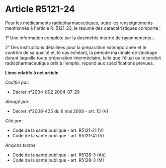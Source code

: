 # Article R5121-24

Pour les médicaments radiopharmaceutiques, outre les renseignements mentionnés à l'article R. 5121-23, le résumé des
caractéristiques comporte :

1° Une information complète sur la dosimétrie interne de rayonnements ;

2° Des instructions détaillées pour la préparation extemporanée et le contrôle de sa qualité et, le cas échéant, la période
maximale de stockage durant laquelle toute préparation intermédiaire, telle que l'éluat ou le produit radiopharmaceutique
prêt à l'emploi, répond aux spécifications prévues.

**Liens relatifs à cet article**

_Codifié par_:

  - Décret n°2004-802 2004-07-29

_Abrogé par_:

  - Décret n°2008-435 du 6 mai 2008 - art. 13 (V)

_Cité par_:

  - Code de la santé publique - art. R5121-21 (V)
  - Code de la santé publique - art. R5121-41 (V)

_Anciens textes_:

  - Code de la santé publique - art. R5128-3 (Ab)
  - Code de la santé publique - art. R5128-3 (M)
